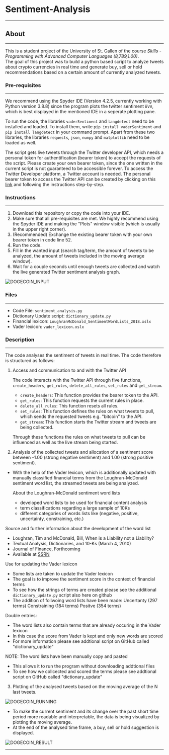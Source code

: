 # Sentiment-Analysis
----
## About
----
This is a student project of the University of St. Gallen of the course *Skills - Programming with Advanced Computer Languages (8,789,1.00)*.  
The goal of this project was to build a python based script to analyze tweets about crypto currencies in real time and generate buy, sell or hold recommendations 
based on a certain amount of currently analyzed tweets.

### Pre-requisites
----
We recommend using the Spyder IDE (Version 4.2.5, currently working with Python version 3.8.8) since the program plots the twitter sentiment *live*, which is
best displayed in the mentioned IDE in a seperate plotting pane.  

To run the code, the libraries `vaderSentiment` and `langdetect` need to be installed and loaded. To install them, write `pip install vaderSentiment` and `pip install langdetect` in your command prompt. Apart from these two libraries, the libraries `requests`, `json`, `numpy` and `matplotlib` need to be loaded as well.

The script gets live tweets through the Twitter developer API, which needs a personal token for authentification (bearer token) to accept the requests 
of the script. Please create your own bearer token, since the one written in the current script is not guaranteed to be accessible forever. To access the Twitter Developer platform, a Twitter account is needed. The personal bearer token to access the Twitter API can be created by clicking on 
this [link](https://developer.twitter.com/en) and following the instructions step-by-step.

### Instructions
----
1. Download this repository or copy the code into your IDE. 
2. Make sure that all pre-requisites are met. We highly recommend using the Spyder IDE and making the "Plots" window visible (which is usually in the upper
right corner).
3. (Recommended) Exchange the existing bearer token with your own bearer token in code line 52.
4. Run the code.
5. Fill in the wanted input (search tag/term, the amount of tweets to be analyzed, the amount of tweets included in the moving average window).
6. Wait for a couple seconds until enough tweets are collected and watch the live generated Twitter sentiment analysis graph.


![DOGECOIN_INPUT](https://user-images.githubusercontent.com/60882754/119737907-1a398280-be80-11eb-9f3b-ad795078d5b7.PNG)

### Files
----
- Code File: `sentiment_analysis.py`
- Dictionary Update script: `dictionary_update.py`
- Financial lexicon: `LoughranMcDonald_SentimentWordLists_2018.xslx`
- Vader lexicon: `vader_lexicon.xslx`

### Description
----
The code analyses the sentiment of tweets in real time. The code therefore is structured as follows:

1. Access and communication to and with the Twitter API

   The code interacts with the Twitter API through five functions, `create_headers`, `get_rules`, `delete_all_rules`, `set_rules` and `get_stream`.

   - `create_headers`: This function provides the bearer token to the API.
   - `get_rules`: This function requests the current rules in place.
   - `delete_all_rules`: This function resets all rules.
   - `set_rules`: This function defines the rules on what tweets to pull, which sends the requested tweets e.g. "bitcoin" to the API.
   - `get_stream`: This function starts the Twitter stream and tweets are being collected.

   Through these functions the rules on what tweets to pull can be influenced as well as the live stream being started.

2. Analysis of the collected tweets and allocation of a sentiment score between -1.00 (strong negative sentiment) and 1.00 (strong positive sentiment).

- With the help of the Vader lexicon, which is additionally updated with manually classified financial terms from the Loughran-McDonald sentiment word list, the streamed tweets are being analyzed.

   About the Loughran-McDonald sentiment word lists
   - developed word lists to be used for financial content analysis
   - term classifications regarding a large sample of 10Ks
   - different categories of words lists like (negative, positive, uncertainty, constraining, etc.)

Source and further information about the development of the word list
- Loughran, Tim and McDonald, Bill, When is a Liability not a Liability?
- Textual Analysis, Dictionaries, and 10-Ks (March 4, 2010)
- Journal of Finance, Forthcoming
- Available at [SSRN](https://ssrn.com/abstract=1331573)

Use for updating the Vader lexicon
- Some lists are taken to update the Vader lexicon
- The goal is to improve the sentiment score in the context of financial terms
- To see how the strings of terms are created please see the additional `dictionary_update.py` script also here on github
- The addition of follwoing word lists have been made:
         Uncertanty (297 terms)
         Constraining (184 terms)
         Positve (354 terms)

Double entries:
- The word lists also contain terms that are already occuring in the Vader lexicon
- In this case the score from Vader is kept and only new words are scored
- For more information please see addtional script on GitHub called "dictionary_update"

NOTE: The word lists have been manually copy and pasted
- This allows it to run the program without downloading addtional files
- To see how we collcected and scored the terms please see addtional script on GitHub called "dictionary_update"

3. Plotting of the analysed tweets based on the moving average of the N last tweets.

![DOGECOIN_RUNNING](https://user-images.githubusercontent.com/60882754/119736808-96cb6180-be7e-11eb-8c61-cc6085596b8e.PNG)

- To make the current sentiment and its change over the past short time period more readable and interpretable, the data is being visualized by plotting the moving average.
- At the end of the analysed time frame, a buy, sell or hold suggestion is displayed.

![DOGECOIN_RESULT](https://user-images.githubusercontent.com/60882754/119736840-a185f680-be7e-11eb-94f5-502844e16106.PNG)

----
